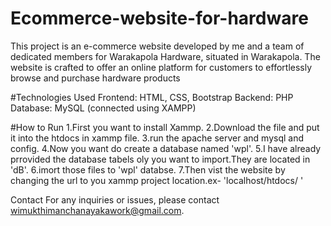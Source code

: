 # Ecommerce-website-for-hardware

This project is an e-commerce website developed by me and a team of dedicated members for Warakapola Hardware, 
situated in Warakapola. The website is crafted to offer an online platform for customers to effortlessly browse 
and purchase hardware products


#Technologies Used
Frontend: HTML, CSS, Bootstrap
Backend: PHP
Database: MySQL (connected using XAMPP)

#How to Run
1.First you want to install Xammp.
2.Download the file and put it into the htdocs in xammp file.
3.run the apache server and mysql and config.
4.Now you want do create a database named 'wpl'.
5.I have already prrovided the database tabels oly you want to import.They are located in  'dB'.
6.imort those files to 'wpl' databse.
7.Then vist the website by changing the url to you xammp project location.ex- 'localhost/htdocs/ '

Contact
For any inquiries or issues, please contact wimukthimanchanayakawork@gmail.com.